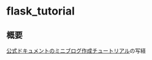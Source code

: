 # flask_tutorial

## 概要
[公式ドキュメントのミニブログ作成チュートリアル](https://msiz07-flask-docs-ja.readthedocs.io/ja/latest/tutorial/index.html)の写経